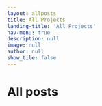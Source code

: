 ```yaml
---
layout: allposts
title: All Projects
landing-title: 'All Projects'
nav-menu: true
description: null
image: null
author: null
show_tile: false
---
```


<h1>All posts</h1>
